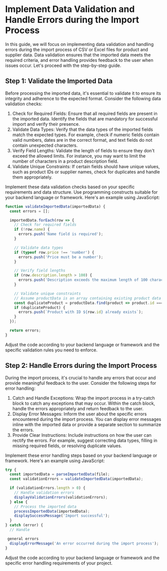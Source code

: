 # Implement Data Validation and Handle Errors during the Import Process

In this guide, we will focus on implementing data validation and handling errors during the import process of CSV or Excel files for product and supplier data. Data validation ensures that the imported data meets the required criteria, and error handling provides feedback to the user when issues occur. Let's proceed with the step-by-step guide.

## Step 1: Validate the Imported Data

Before processing the imported data, it's essential to validate it to ensure its integrity and adherence to the expected format. Consider the following data validation checks:

1. Check for Required Fields: Ensure that all required fields are present in the imported data. Identify the fields that are mandatory for successful import and verify their presence.
2. Validate Data Types: Verify that the data types of the imported fields match the expected types. For example, check if numeric fields contain valid numbers, dates are in the correct format, and text fields do not contain unexpected characters.
3. Verify Field Lengths: Validate the length of fields to ensure they don't exceed the allowed limits. For instance, you may want to limit the number of characters in a product description field.
4. Validate Unique Constraints: If certain fields should have unique values, such as product IDs or supplier names, check for duplicates and handle them appropriately.

Implement these data validation checks based on your specific requirements and data structure. Use programming constructs suitable for your backend language or framework. Here's an example using JavaScript:

```javascript
function validateImportedData(importedData) {
  const errors = [];

  importedData.forEach(row => {
    // Check for required fields
    if (!row.name) {
      errors.push('Name field is required');
    }

    // Validate data types
    if (typeof row.price !== 'number') {
      errors.push('Price must be a number');
    }

    // Verify field lengths
    if (row.description.length > 100) {
      errors.push('Description exceeds the maximum length of 100 characters');
    }

    // Validate unique constraints
    // Assume productData is an array containing existing product data
    const duplicateProduct = productData.find(product => product.id === row.id);
    if (duplicateProduct) {
      errors.push(`Product with ID ${row.id} already exists`);
    }
  });

  return errors;
}
```

Adjust the code according to your backend language or framework and the specific validation rules you need to enforce.

## Step 2: Handle Errors during the Import Process

During the import process, it's crucial to handle any errors that occur and provide meaningful feedback to the user. Consider the following steps for error handling:

1. Catch and Handle Exceptions: Wrap the import process in a try-catch block to catch any exceptions that may occur. Within the catch block, handle the errors appropriately and return feedback to the user.
2. Display Error Messages: Inform the user about the specific errors encountered during the import process. You can display error messages inline with the imported data or provide a separate section to summarize the errors.
3. Provide Clear Instructions: Include instructions on how the user can rectify the errors. For example, suggest correcting data types, filling in missing required fields, or resolving duplicate values.

Implement these error handling steps based on your backend language or framework. Here's an example using JavaScript:

```javascript
try {
  const importedData = parseImportedData(file);
  const validationErrors = validateImportedData(importedData);

  if (validationErrors.length > 0) {
    // Handle validation errors
    displayValidationErrors(validationErrors);
  } else {
    // Process the imported data
    processImportedData(importedData);
    displaySuccessMessage('Import successful');
  }
} catch (error) {
  // Handle

 general errors
  displayErrorMessage('An error occurred during the import process');
}
```

Adjust the code according to your backend language or framework and the specific error handling requirements of your project.


